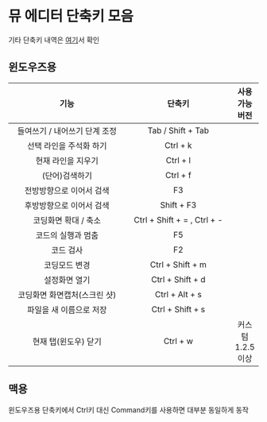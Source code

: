 # 뮤 에디터 단축키 모음

기타 단축키 내역은 [여기](https://codewith.mu/en/tutorials/1.2/shortcuts)서 확인

## 윈도우즈용

<table><thead><tr><th width="247" align="center">기능</th><th width="218" align="center">단축키</th><th align="center">사용가능 버전</th></tr></thead><tbody><tr><td align="center">들여쓰기 / 내어쓰기 단계 조정</td><td align="center">Tab   /  Shift + Tab</td><td align="center"></td></tr><tr><td align="center">선택 라인을 주석화 하기</td><td align="center">Ctrl + k</td><td align="center"></td></tr><tr><td align="center">현재 라인을 지우기</td><td align="center">Ctrl + l</td><td align="center"></td></tr><tr><td align="center">(단어)검색하기</td><td align="center">Ctrl + f</td><td align="center"></td></tr><tr><td align="center">전방방향으로 이어서 검색</td><td align="center">F3</td><td align="center"></td></tr><tr><td align="center">후방방향으로 이어서 검색</td><td align="center">Shift + F3</td><td align="center"></td></tr><tr><td align="center">코딩화면 확대 / 축소</td><td align="center">Ctrl +  Shift + = ,  Ctrl + - </td><td align="center"></td></tr><tr><td align="center">코드의 실행과 멈춤 </td><td align="center">F5</td><td align="center"></td></tr><tr><td align="center">코드 검사</td><td align="center">F2</td><td align="center"></td></tr><tr><td align="center">코딩모드 변경</td><td align="center">Ctrl + Shift + m</td><td align="center"></td></tr><tr><td align="center">설정화면 열기</td><td align="center">Ctrl + Shift + d</td><td align="center"></td></tr><tr><td align="center">코딩화면 화면캡처(스크린 샷)</td><td align="center">Ctrl + Alt + s</td><td align="center"></td></tr><tr><td align="center">파일을 새 이름으로 저장</td><td align="center">Ctrl + Shift + s</td><td align="center"></td></tr><tr><td align="center">현재 탭(윈도우) 닫기</td><td align="center">Ctrl + w</td><td align="center">커스텀 1.2.5 이상</td></tr></tbody></table>

## 맥용

윈도우즈용 단축키에서 Ctrl키 대신 Command키를 사용하면 대부분 동일하게 동작
